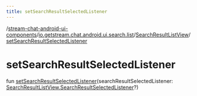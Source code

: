 ```yaml
---
title: setSearchResultSelectedListener
---
```

/[stream-chat-android-ui-components](../../index.md)/[io.getstream.chat.android.ui.search.list](../index.md)/[SearchResultListView](index.md)/[setSearchResultSelectedListener](setSearchResultSelectedListener.md)  
  
  
  
# setSearchResultSelectedListener  
fun [setSearchResultSelectedListener](setSearchResultSelectedListener.md)(searchResultSelectedListener: [SearchResultListView.SearchResultSelectedListener](SearchResultSelectedListener/index.md)?)
